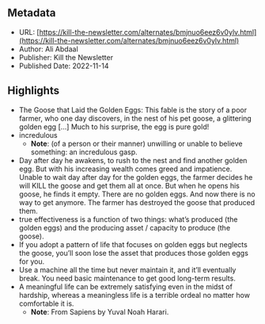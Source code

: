## Metadata
* URL: [https://kill-the-newsletter.com/alternates/bmjnuo6eez6v0ylv.html](https://kill-the-newsletter.com/alternates/bmjnuo6eez6v0ylv.html)
* Author: Ali Abdaal
* Publisher: Kill the Newsletter
* Published Date: 2022-11-14


## Highlights
* The Goose that Laid the Golden Eggs: This fable is the story of a poor farmer, who one day discovers, in the nest of his pet goose, a glittering golden egg […] Much to his surprise, the egg is pure gold!
* incredulous
  * **Note**: (of a person or their manner) unwilling or unable to believe something: an incredulous gasp.
* Day after day he awakens, to rush to the nest and find another golden egg. But with his increasing wealth comes greed and impatience. Unable to wait day after day for the golden eggs, the farmer decides he will KILL the goose and get them all at once. But when he opens his goose, he finds it empty. There are no golden eggs. And now there is no way to get anymore. The farmer has destroyed the goose that produced them.
* true effectiveness is a function of two things: what’s produced (the golden eggs) and the producing asset / capacity to produce (the goose).
* If you adopt a pattern of life that focuses on golden eggs but neglects the goose, you’ll soon lose the asset that produces those golden eggs for you.
* Use a machine all the time but never maintain it, and it’ll eventually break. You need basic maintenance to get good long-term results.
* A meaningful life can be extremely satisfying even in the midst of hardship, whereas a meaningless life is a terrible ordeal no matter how comfortable it is.
  * **Note**: From Sapiens by Yuval Noah Harari.
